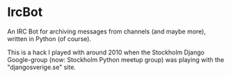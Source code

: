 IrcBot
======

An IRC Bot for archiving messages from channels (and maybe more), written in Python (of course).

This is a hack I played with around 2010 when the Stockholm Django Google-group (now: Stockholm Python meetup group) was playing with the "djangosverige.se" site.

